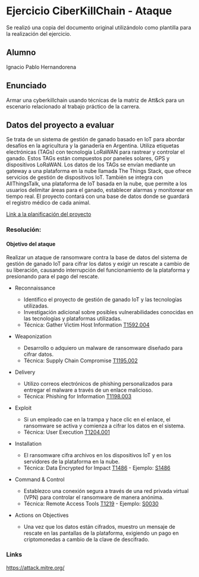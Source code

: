 # Ejercicio CiberKillChain - Ataque

Se realizó una copia del documento original utilizándolo como plantilla para la realización del ejercicio.

## Alumno

Ignacio Pablo Hernandorena

## Enunciado
Armar una cyberkillchain usando técnicas de la matriz de Att&ck para un escenario relacionado al trabajo práctico de la carrera.

## Datos del proyecto a evaluar

Se trata de un sistema de gestión de ganado basado en IoT para abordar desafíos en la agricultura y la ganadería en Argentina. Utiliza etiquetas electrónicas (TAGs) con tecnología LoRaWAN para rastrear y controlar el ganado. Estos TAGs están compuestos por paneles solares, GPS y dispositivos LoRaWAN. Los datos de los TAGs se envían mediante un gateway a una plataforma en la nube llamada The Things Stack, que ofrece servicios de gestión de dispositivos IoT. También se integra con AllThingsTalk, una plataforma de IoT basada en la nube, que permite a los usuarios delimitar áreas para el ganado, establecer alarmas y monitorear en tiempo real. El proyecto contará con una base de datos donde se guardará el registro médico de cada animal.

[Link a la planificación del proyecto](https://github.com/nachohernandorena/Plantilla-planificacion/blob/master/charter.pdf) 

### Resolución:

#### Objetivo del ataque 
Realizar un ataque de ransomware contra la base de datos del sistema de gestión de ganado IoT para cifrar los datos y exigir un rescate a cambio de su liberación, causando interrupción del funcionamiento de la plataforma y presionando para el pago del rescate.

* Reconnaissance
  - Identifico el proyecto de gestión de ganado IoT y las tecnologías utilizadas.
  - Investigación adicional sobre posibles vulnerabilidades conocidas en las tecnologías y plataformas utilizadas.
  - Técnica: Gather Victim Host Information [T1592.004](https://attack.mitre.org/techniques/T1592/004/)

* Weaponization
  - Desarrollo o adquiero un malware de ransomware diseñado para cifrar datos.
  - Técnica: Supply Chain Compromise [T1195.002](https://attack.mitre.org/techniques/T1195/002/)
  
* Delivery
  - Utilizo correos electrónicos de phishing personalizados para entregar el malware a través de un enlace malicioso.
  - Técnica: Phishing for Information [T1198.003](https://attack.mitre.org/techniques/T1598/003/)
  
* Exploit
  - Si un empleado cae en la trampa y hace clic en el enlace, el ransomware se activa y comienza a cifrar los datos en el sistema.
  - Técnica: User Execution [T1204.001](https://attack.mitre.org/techniques/T1204/001/)
  
* Installation  
  - El ransomware cifra archivos en los dispositivos IoT y en los servidores de la plataforma en la nube.
  - Técnica: Data Encrypted for Impact [T1486](https://attack.mitre.org/techniques/T1486/) - Ejemplo: [S1486](https://attack.mitre.org/software/S0446/)

* Command & Control
  - Establezco una conexión segura a través de una red privada virtual (VPN) para controlar el ransomware de manera anónima.
  - Técnica: Remote Access Tools [T1219](https://attack.mitre.org/techniques/T1219/) - Ejemplo: [S0030](https://attack.mitre.org/software/S0030/)
  
* Actions on Objectives
  - Una vez que los datos están cifrados, muestro un mensaje de rescate en las pantallas de la plataforma, exigiendo un pago en criptomonedas a cambio de la clave de descifrado.

  
### Links
https://attack.mitre.org/


  

